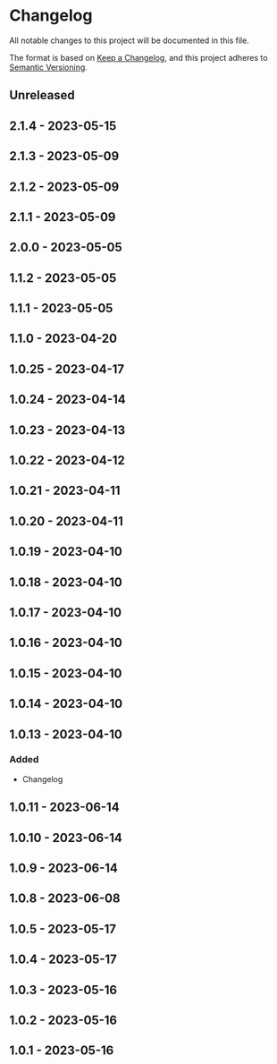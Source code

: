 # Changelog

All notable changes to this project will be documented in this file.

The format is based on [Keep a Changelog](https://keepachangelog.com/en/1.0.0/),
and this project adheres to [Semantic Versioning](https://semver.org/spec/v2.0.0.html).

## Unreleased

## 2.1.4 - 2023-05-15

## 2.1.3 - 2023-05-09

## 2.1.2 - 2023-05-09

## 2.1.1 - 2023-05-09

## 2.0.0 - 2023-05-05

## 1.1.2 - 2023-05-05

## 1.1.1 - 2023-05-05

## 1.1.0 - 2023-04-20

## 1.0.25 - 2023-04-17

## 1.0.24 - 2023-04-14

## 1.0.23 - 2023-04-13

## 1.0.22 - 2023-04-12

## 1.0.21 - 2023-04-11

## 1.0.20 - 2023-04-11

## 1.0.19 - 2023-04-10

## 1.0.18 - 2023-04-10

## 1.0.17 - 2023-04-10

## 1.0.16 - 2023-04-10

## 1.0.15 - 2023-04-10

## 1.0.14 - 2023-04-10

## 1.0.13 - 2023-04-10
### Added
- Changelog

## 1.0.11 - 2023-06-14

## 1.0.10 - 2023-06-14

## 1.0.9 - 2023-06-14

## 1.0.8 - 2023-06-08

## 1.0.5 - 2023-05-17

## 1.0.4 - 2023-05-17

## 1.0.3 - 2023-05-16

## 1.0.2 - 2023-05-16

## 1.0.1 - 2023-05-16
